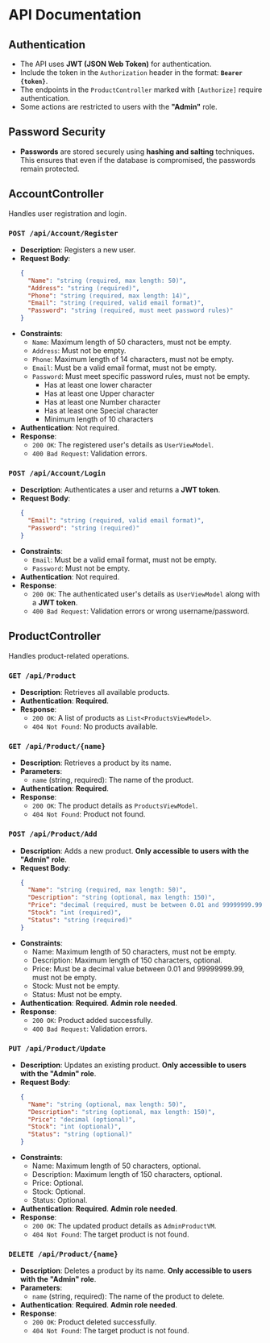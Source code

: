 
# API Documentation

## Authentication
- The API uses **JWT (JSON Web Token)** for authentication. 
- Include the token in the `Authorization` header in the format: **`Bearer {token}`**.
- The endpoints in the `ProductController` marked with `[Authorize]` require authentication.
- Some actions are restricted to users with the **"Admin"** role.

## Password Security
- **Passwords** are stored securely using **hashing and salting** techniques. This ensures that even if the database is compromised, the passwords remain protected.

## AccountController
Handles user registration and login.

### `POST /api/Account/Register`
- **Description**: Registers a new user.
- **Request Body**:
  ```json
  {
    "Name": "string (required, max length: 50)",
    "Address": "string (required)",
    "Phone": "string (required, max length: 14)",
    "Email": "string (required, valid email format)",
    "Password": "string (required, must meet password rules)"
  }
  ```
- **Constraints**: 
  - `Name`: Maximum length of 50 characters, must not be empty.
  - `Address`: Must not be empty.
  - `Phone`: Maximum length of 14 characters, must not be empty.
  - `Email`: Must be a valid email format, must not be empty.
  - `Password`: Must meet specific password rules, must not be empty.
    - Has at least one lower character
    - Has at least one Upper character
    - Has at least one Number character
    - Has at least one Special character
    - Minimum length of 10 characters
- **Authentication**: Not required.
- **Response**:
  - `200 OK`: The registered user's details as `UserViewModel`.
  - `400 Bad Request`: Validation errors.

### `POST /api/Account/Login`
- **Description**: Authenticates a user and returns a **JWT token**.
- **Request Body**:
  ```json
  {
    "Email": "string (required, valid email format)",
    "Password": "string (required)"
  }
  ```
- **Constraints**:
  - `Email`: Must be a valid email format, must not be empty.
  - `Password`: Must not be empty.
- **Authentication**: Not required.
- **Response**:
  - `200 OK`: The authenticated user's details as `UserViewModel` along with a **JWT token**.
  - `400 Bad Request`: Validation errors or wrong username/password.

## ProductController
Handles product-related operations.

### `GET /api/Product`
- **Description**: Retrieves all available products.
- **Authentication**: **Required**.
- **Response**:
  - `200 OK`: A list of products as `List<ProductsViewModel>`.
  - `404 Not Found`: No products available.

### `GET /api/Product/{name}`
- **Description**: Retrieves a product by its name.
- **Parameters**:
  - `name` (string, required): The name of the product.
- **Authentication**: **Required**.
- **Response**:
  - `200 OK`: The product details as `ProductsViewModel`.
  - `404 Not Found`: Product not found.

### `POST /api/Product/Add`
- **Description**: Adds a new product. **Only accessible to users with the "Admin" role**.
- **Request Body**:
  ```json
  {
    "Name": "string (required, max length: 50)",
    "Description": "string (optional, max length: 150)",
    "Price": "decimal (required, must be between 0.01 and 99999999.99)",
    "Stock": "int (required)",
    "Status": "string (required)"
  }
  ```
- **Constraints**:
  - Name: Maximum length of 50 characters, must not be empty.
  - Description: Maximum length of 150 characters, optional.
  - Price: Must be a decimal value between 0.01 and 99999999.99, must not be empty.
  - Stock: Must not be empty.
  - Status: Must not be empty.
- **Authentication**: **Required**. **Admin role needed**.
- **Response**:
  - `200 OK`: Product added successfully.
  - `400 Bad Request`: Validation errors.

### `PUT /api/Product/Update`
- **Description**: Updates an existing product. **Only accessible to users with the "Admin" role**.
- **Request Body**:
  ```json
  {
    "Name": "string (optional, max length: 50)",
    "Description": "string (optional, max length: 150)",
    "Price": "decimal (optional)",
    "Stock": "int (optional)",
    "Status": "string (optional)"
  }
  ```
- **Constraints**:
  -  Name: Maximum length of 50 characters, optional.
  -  Description: Maximum length of 150 characters, optional.
  -  Price: Optional.
  -  Stock: Optional.
  -  Status: Optional.
- **Authentication**: **Required**. **Admin role needed**.
- **Response**:
  - `200 OK`: The updated product details as `AdminProductVM`.
  - `404 Not Found`: The target product is not found.

### `DELETE /api/Product/{name}`
- **Description**: Deletes a product by its name. **Only accessible to users with the "Admin" role**.
- **Parameters**:
  - `name` (string, required): The name of the product to delete.
- **Authentication**: **Required**. **Admin role needed**.
- **Response**:
  - `200 OK`: Product deleted successfully.
  - `404 Not Found`: The target product is not found.

